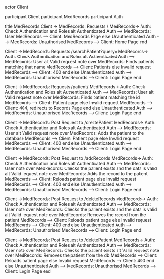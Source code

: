 actor Client

participant Client
participant MedRecords
participant Auth
    
title MedRecords
Client -> MedRecords: Requests /
MedRecords-> Auth: Check Authentication and Roles
alt Authenticated
Auth --> MedRecords: User
MedRecords --> Client: MedRecords Page
else Unauthenticated
Auth --> MedRecords: Unauthorised
MedRecords --> Client: Home Page
end

Client -> MedRecords: Requests /searchPatient?query=<name>
MedRecords-> Auth: Check Authentication and Roles
alt Authenticated
Auth --> MedRecords: User
alt Valid request
note over MedRecords: Finds patients matching that name
MedRecords --> Client: Patients
else Invalid request
MedRecords --> Client: 400
end
else Unauthenticated
Auth --> MedRecords: Unauthorised
MedRecords --> Client: Login Page
end

Client -> MedRecords: Requests /patient/<id>
MedRecords-> Auth: Check Authentication and Roles
alt Authenticated
Auth --> MedRecords: User
alt Valid request
note over MedRecords: Finds patient matching the id
MedRecords --> Client: Patient page
else Invalid request
MedRecords --> Client: 404, redirects to Records Page
end
else Unauthenticated
Auth --> MedRecords: Unauthorised
MedRecords --> Client: Login Page
end

Client -> MedRecords: Post Request to /createPatient
MedRecords-> Auth: Check Authentication and Roles
alt Authenticated
Auth --> MedRecords: User
alt Valid request
note over MedRecords: Adds the patient to the database
MedRecords --> Client: Patient page
else Invalid request
MedRecords --> Client: 400
end
else Unauthenticated
Auth --> MedRecords: Unauthorised
MedRecords --> Client: Login Page
end

Client -> MedRecords: Post Request to /addRecords
MedRecords-> Auth: Check Authentication and Roles
alt Authenticated
Auth --> MedRecords: User
note over MedRecords: Checks the patient exists and the data is valid
alt Valid request
note over MedRecords: Adds the record to the patient
MedRecords --> Client: Reloads patient page
else Invalid request
MedRecords --> Client: 400
end
else Unauthenticated
Auth --> MedRecords: Unauthorised
MedRecords --> Client: Login Page
end


Client -> MedRecords: Post Request to /deleteRecords
MedRecords-> Auth: Check Authentication and Roles
alt Authenticated
Auth --> MedRecords: User
note over MedRecords: Checks the patient exists and the data is valid
alt Valid request
note over MedRecords: Removes the record from the patient
MedRecords --> Client: Reloads patient page
else Invalid request
MedRecords --> Client: 400
end
else Unauthenticated
Auth --> MedRecords: Unauthorised
MedRecords --> Client: Login Page
end


Client -> MedRecords: Post Request to /deletePatient
MedRecords-> Auth: Check Authentication and Roles
alt Authenticated
Auth --> MedRecords: User
note over MedRecords: Checks the patient exists
alt Valid request
note over MedRecords: Removes the patient from the db
MedRecords --> Client: Reloads patient page
else Invalid request
MedRecords --> Client: 400
end
else Unauthenticated
Auth --> MedRecords: Unauthorised
MedRecords --> Client: Login Page
end
